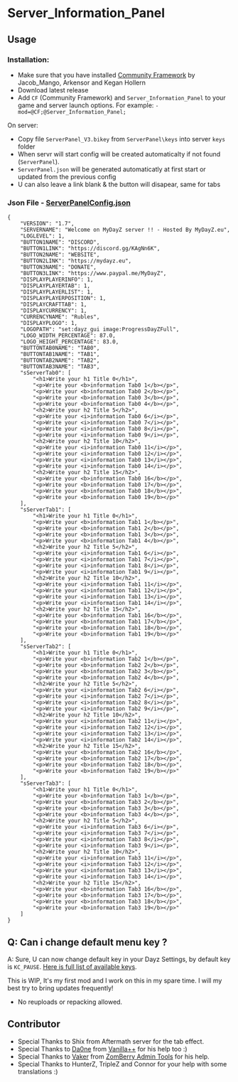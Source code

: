 # Server_Information_Panel

## Usage

### Installation:

-   Make sure that you have installed [Community Framework](https://github.com/Jacob-Mango/DayZ-Community-Framework) by Jacob_Mango, Arkensor and Kegan Hollern
-   Download latest release
-   Add `CF` (Community Framework) and `Server_Information_Panel` to your game and server launch options. For example:
    `-mod=@CF;@Server_Information_Panel;`

On server:

-   Copy file `ServerPanel_V3.bikey` from `ServerPanel\keys` into server `keys` folder
-   When servr will start config will be created automaticalty if not found (`ServerPanel`).
-   `ServerPanel.json` will be generated automaticatly at first start or updated from the previous config
-   U can also leave a link blank & the button will disapear, same for tabs

### Json File - [ServerPanelConfig.json](@Server_Information_Panel/ServerPanel/ServerPanel.json)
```
{
    "VERSION": "1.7",
    "SERVERNAME": "Welcome on MyDayZ server !! - Hosted By MyDayZ.eu",
    "LOGLEVEL": 1,
    "BUTTON1NAME": "DISCORD",
    "BUTTON1LINK": "https://discord.gg/KAgNn6K",
    "BUTTON2NAME": "WEBSITE",
    "BUTTON2LINK": "https://mydayz.eu",
    "BUTTON3NAME": "DONATE",
    "BUTTON3LINK": "https://www.paypal.me/MyDayZ",
    "DISPLAYPLAYERINFO": 1,
    "DISPLAYPLAYERTAB": 1,
    "DISPLAYPLAYERLIST": 1,
    "DISPLAYPLAYERPOSITION": 1,
    "DISPLAYCRAFTTAB": 1,
    "DISPLAYCURRENCY": 1,
    "CURRENCYNAME": "Rubles",
    "DISPLAYPLOGO": 1,
    "LOGOPATH": "set:dayz_gui image:ProgressDayZFull",
    "LOGO_WIDTH_PERCENTAGE": 87.0,
    "LOGO_HEIGHT_PERCENTAGE": 83.0,
    "BUTTONTAB0NAME": "TAB0",
    "BUTTONTAB1NAME": "TAB1",
    "BUTTONTAB2NAME": "TAB2",
    "BUTTONTAB3NAME": "TAB3",
    "sServerTab0": [
        "<h1>Write your h1 Title 0</h1>",
        "<p>Write your <b>information Tab0 1</b></p>",
        "<p>Write your <b>information Tab0 2</b></p>",
        "<p>Write your <b>information Tab0 3</b></p>",
        "<p>Write your <b>information Tab0 4</b></p>",
        "<h2>Write your h2 Title 5</h2>",
        "<p>Write your <i>information Tab0 6</i></p>",
        "<p>Write your <i>information Tab0 7</i></p>",
        "<p>Write your <i>information Tab0 8</i></p>",
        "<p>Write your <i>information Tab0 9</i></p>",
        "<h2>Write your h2 Title 10</h2>",
        "<p>Write your <i>information Tab0 11</i></p>",
        "<p>Write your <i>information Tab0 12</i></p>",
        "<p>Write your <i>information Tab0 13</i></p>",
        "<p>Write your <i>information Tab0 14</i></p>",
        "<h2>Write your h2 Title 15</h2>",
        "<p>Write your <b>information Tab0 16</b></p>",
        "<p>Write your <b>information Tab0 17</b></p>",
        "<p>Write your <b>information Tab0 18</b></p>",
        "<p>Write your <b>information Tab0 19</b></p>"
    ],
    "sServerTab1": [
        "<h1>Write your h1 Title 0</h1>",
        "<p>Write your <b>information Tab1 1</b></p>",
        "<p>Write your <b>information Tab1 2</b></p>",
        "<p>Write your <b>information Tab1 3</b></p>",
        "<p>Write your <b>information Tab1 4</b></p>",
        "<h2>Write your h2 Title 5</h2>",
        "<p>Write your <i>information Tab1 6</i></p>",
        "<p>Write your <i>information Tab1 7</i></p>",
        "<p>Write your <i>information Tab1 8</i></p>",
        "<p>Write your <i>information Tab1 9</i></p>",
        "<h2>Write your h2 Title 10</h2>",
        "<p>Write your <i>information Tab1 11</i></p>",
        "<p>Write your <i>information Tab1 12</i></p>",
        "<p>Write your <i>information Tab1 13</i></p>",
        "<p>Write your <i>information Tab1 14</i></p>",
        "<h2>Write your h2 Title 15</h2>",
        "<p>Write your <b>information Tab1 16</b></p>",
        "<p>Write your <b>information Tab1 17</b></p>",
        "<p>Write your <b>information Tab1 18</b></p>",
        "<p>Write your <b>information Tab1 19</b></p>"
    ],
    "sServerTab2": [
        "<h1>Write your h1 Title 0</h1>",
        "<p>Write your <b>information Tab2 1</b></p>",
        "<p>Write your <b>information Tab2 2</b></p>",
        "<p>Write your <b>information Tab2 3</b></p>",
        "<p>Write your <b>information Tab2 4</b></p>",
        "<h2>Write your h2 Title 5</h2>",
        "<p>Write your <i>information Tab2 6</i></p>",
        "<p>Write your <i>information Tab2 7</i></p>",
        "<p>Write your <i>information Tab2 8</i></p>",
        "<p>Write your <i>information Tab2 9</i></p>",
        "<h2>Write your h2 Title 10</h2>",
        "<p>Write your <i>information Tab2 11</i></p>",
        "<p>Write your <i>information Tab2 12</i></p>",
        "<p>Write your <i>information Tab2 13</i></p>",
        "<p>Write your <i>information Tab2 14</i></p>",
        "<h2>Write your h2 Title 15</h2>",
        "<p>Write your <b>information Tab2 16</b></p>",
        "<p>Write your <b>information Tab2 17</b></p>",
        "<p>Write your <b>information Tab2 18</b></p>",
        "<p>Write your <b>information Tab2 19</b></p>"
    ],
    "sServerTab3": [
        "<h1>Write your h1 Title 0</h1>",
        "<p>Write your <b>information Tab3 1</b></p>",
        "<p>Write your <b>information Tab3 2</b></p>",
        "<p>Write your <b>information Tab3 3</b></p>",
        "<p>Write your <b>information Tab3 4</b></p>",
        "<h2>Write your h2 Title 5</h2>",
        "<p>Write your <i>information Tab3 6</i></p>",
        "<p>Write your <i>information Tab3 7</i></p>",
        "<p>Write your <i>information Tab3 8</i></p>",
        "<p>Write your <i>information Tab3 9</i></p>",
        "<h2>Write your h2 Title 10</h2>",
        "<p>Write your <i>information Tab3 11</i></p>",
        "<p>Write your <i>information Tab3 12</i></p>",
        "<p>Write your <i>information Tab3 13</i></p>",
        "<p>Write your <i>information Tab3 14</i></p>",
        "<h2>Write your h2 Title 15</h2>",
        "<p>Write your <b>information Tab3 16</b></p>",
        "<p>Write your <b>information Tab3 17</b></p>",
        "<p>Write your <b>information Tab3 18</b></p>",
        "<p>Write your <b>information Tab3 19</b></p>"
    ]
}
```

## Q: Can i change default menu key ?

A: Sure, U can now change default key in your Dayz Settings, by default key is `KC_PAUSE`.
[Here is full list of available keys](https://github.com/DannyDog/DayZSAEnfScript/blob/master/dta/scripts.pbo/1_Core/proto/EnSystem.c#L156).

This is WIP, It's my first mod and I work on this in my spare time. I will my best try to bring updates frequently!

-   No reuploads or repacking allowed.

## Contributor

- Special Thanks to Shix from Aftermath server for the tab effect.
- Special Thanks to [Da0ne](https://github.com/Da0ne) from [Vanilla++](https://github.com/VanillaPlusPlus) for his help too :)
- Special Thanks to [Vaker](https://github.com/Moondarker) from [ZomBerry Admin Tools](https://steamcommunity.com/sharedfiles/filedetails/?id=1582756848) for his help.
- Special Thanks to HunterZ, TripleZ and Connor for your help with some translations :)

